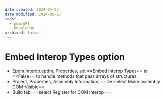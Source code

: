 ```yaml
---
date created: 2024-04-23
date modified: 2024-05-17
tags:
  - pdm/API
  - knowledge
archived: false
---
```


# Embed Interop Types option

- Epdm.Interop.epdm, Properties, set ==Embed Interop Types== to ==False== to handle methods that pass arrays of structures.
- Project, Properties, Assembly Information, ==De-select Make assembly COM-Visible==.
- Build tab, ==select Register for COM interop==.
